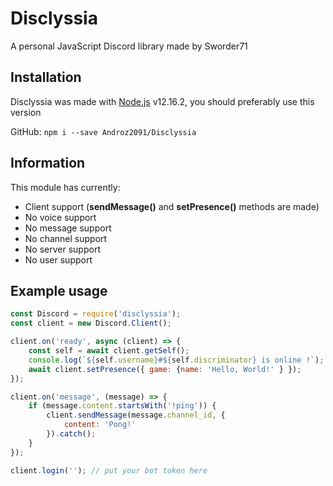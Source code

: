 # Disclyssia

A personal JavaScript Discord library made by Sworder71

## Installation

Disclyssia was made with [Node.js](https://nodejs.org/) v12.16.2, you should preferably use this version

GitHub: `npm i --save Androz2091/Disclyssia`

## Information

This module has currently:

- Client support (**sendMessage()** and **setPresence()** methods are made)
- No voice support
- No message support
- No channel support
- No server support
- No user support

## Example usage

```js
const Discord = require('disclyssia');
const client = new Discord.Client();

client.on('ready', async (client) => {
    const self = await client.getSelf();
    console.log(`${self.username}#${self.discriminator} is online !`);
    await client.setPresence({ game: {name: 'Hello, World!' } });
});

client.on('message', (message) => {
    if (message.content.startsWith('!ping')) {
        client.sendMessage(message.channel_id, {
            content: 'Pong!'
        }).catch();
    }
});

client.login(''); // put your bot token here
```
